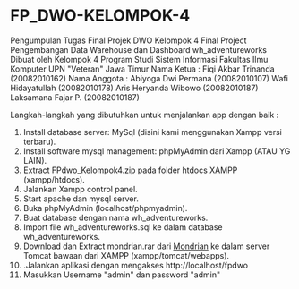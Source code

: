 # FP_DWO-KELOMPOK-4
Pengumpulan Tugas Final Projek DWO Kelompok 4
Final Project Pengembangan Data Warehouse dan Dashboard wh_adventureworks
Dibuat oleh Kelompok 4
Program Studi Sistem Informasi
Fakultas Ilmu Komputer
UPN "Veteran" Jawa Timur
Nama Ketua :
Fiqi Akbar Trinanda  (20082010162)
Nama Anggota :
Abiyoga Dwi Permana  (20082010107)
Wafi Hidayatullah    (20082010178)
Aris Heryanda Wibowo (20082010187)
Laksamana Fajar P.   (20082010187)

Langkah-langkah yang dibutuhkan untuk menjalankan app dengan baik :

1. Install database server: MySql (disini kami menggunakan Xampp versi terbaru).
2. Install software mysql management: phpMyAdmin dari Xampp (ATAU YG LAIN).
3. Extract FPdwo_Kelompok4.zip pada folder htdocs XAMPP (xampp/htdocs).
4. Jalankan Xampp control panel.
5. Start apache dan mysql server.
6. Buka phpMyAdmin (localhost/phpmyadmin).
7. Buat database dengan nama wh_adventureworks.
8. Import file wh_adventureworks.sql ke dalam database wh_adventureworks.
9. Download dan Extract mondrian.rar dari [Mondrian](https://drive.google.com/drive/folders/19n6r3gytcw5ofdf-yP2Mv9QB6NpKk0r_?usp=share_link) ke dalam server Tomcat bawaan dari XAMPP (xampp/tomcat/webapps).
10. .Jalankan aplikasi dengan mengakses http://localhost/fpdwo
11. Masukkan Username "admin" dan password "admin"
